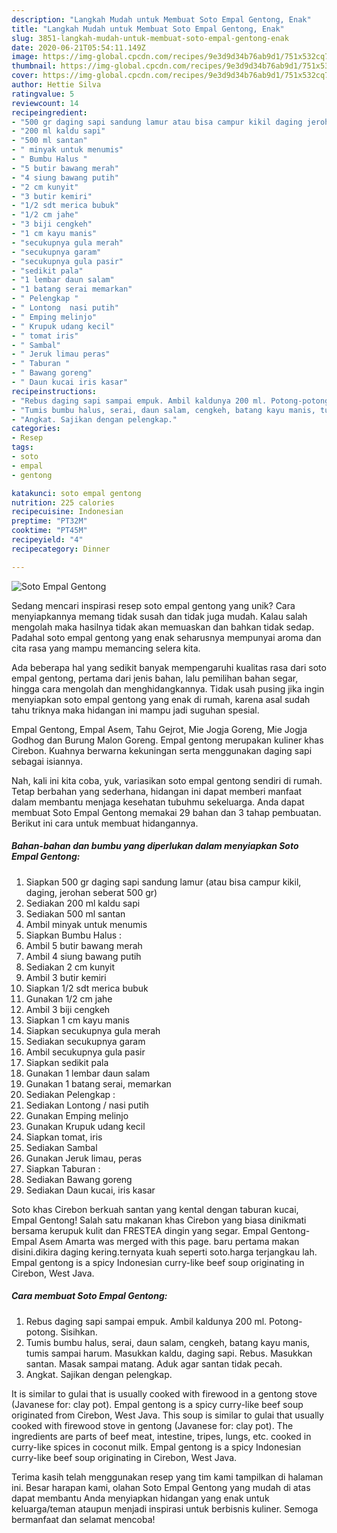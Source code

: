 ```yaml
---
description: "Langkah Mudah untuk Membuat Soto Empal Gentong, Enak"
title: "Langkah Mudah untuk Membuat Soto Empal Gentong, Enak"
slug: 3851-langkah-mudah-untuk-membuat-soto-empal-gentong-enak
date: 2020-06-21T05:54:11.149Z
image: https://img-global.cpcdn.com/recipes/9e3d9d34b76ab9d1/751x532cq70/soto-empal-gentong-foto-resep-utama.jpg
thumbnail: https://img-global.cpcdn.com/recipes/9e3d9d34b76ab9d1/751x532cq70/soto-empal-gentong-foto-resep-utama.jpg
cover: https://img-global.cpcdn.com/recipes/9e3d9d34b76ab9d1/751x532cq70/soto-empal-gentong-foto-resep-utama.jpg
author: Hettie Silva
ratingvalue: 5
reviewcount: 14
recipeingredient:
- "500 gr daging sapi sandung lamur atau bisa campur kikil daging jerohan seberat 500 gr"
- "200 ml kaldu sapi"
- "500 ml santan"
- " minyak untuk menumis"
- " Bumbu Halus "
- "5 butir bawang merah"
- "4 siung bawang putih"
- "2 cm kunyit"
- "3 butir kemiri"
- "1/2 sdt merica bubuk"
- "1/2 cm jahe"
- "3 biji cengkeh"
- "1 cm kayu manis"
- "secukupnya gula merah"
- "secukupnya garam"
- "secukupnya gula pasir"
- "sedikit pala"
- "1 lembar daun salam"
- "1 batang serai memarkan"
- " Pelengkap "
- " Lontong  nasi putih"
- " Emping melinjo"
- " Krupuk udang kecil"
- " tomat iris"
- " Sambal"
- " Jeruk limau peras"
- " Taburan "
- " Bawang goreng"
- " Daun kucai iris kasar"
recipeinstructions:
- "Rebus daging sapi sampai empuk. Ambil kaldunya 200 ml. Potong-potong. Sisihkan."
- "Tumis bumbu halus, serai, daun salam, cengkeh, batang kayu manis, tumis sampai harum. Masukkan kaldu, daging sapi. Rebus. Masukkan santan. Masak sampai matang. Aduk agar santan tidak pecah."
- "Angkat. Sajikan dengan pelengkap."
categories:
- Resep
tags:
- soto
- empal
- gentong

katakunci: soto empal gentong 
nutrition: 225 calories
recipecuisine: Indonesian
preptime: "PT32M"
cooktime: "PT45M"
recipeyield: "4"
recipecategory: Dinner

---
```



![Soto Empal Gentong](https://img-global.cpcdn.com/recipes/9e3d9d34b76ab9d1/751x532cq70/soto-empal-gentong-foto-resep-utama.jpg)

Sedang mencari inspirasi resep soto empal gentong yang unik? Cara menyiapkannya memang tidak susah dan tidak juga mudah. Kalau salah mengolah maka hasilnya tidak akan memuaskan dan bahkan tidak sedap. Padahal soto empal gentong yang enak seharusnya mempunyai aroma dan cita rasa yang mampu memancing selera kita.

Ada beberapa hal yang sedikit banyak mempengaruhi kualitas rasa dari soto empal gentong, pertama dari jenis bahan, lalu pemilihan bahan segar, hingga cara mengolah dan menghidangkannya. Tidak usah pusing jika ingin menyiapkan soto empal gentong yang enak di rumah, karena asal sudah tahu triknya maka hidangan ini mampu jadi suguhan spesial.

Empal Gentong, Empal Asem, Tahu Gejrot, Mie Jogja Goreng, Mie Jogja Godhog dan Burung Malon Goreng. Empal gentong merupakan kuliner khas Cirebon. Kuahnya berwarna kekuningan serta menggunakan daging sapi sebagai isiannya.


Nah, kali ini kita coba, yuk, variasikan soto empal gentong sendiri di rumah. Tetap berbahan yang sederhana, hidangan ini dapat memberi manfaat dalam membantu menjaga kesehatan tubuhmu sekeluarga. Anda dapat membuat Soto Empal Gentong memakai 29 bahan dan 3 tahap pembuatan. Berikut ini cara untuk membuat hidangannya.

<!--inarticleads1-->

##### Bahan-bahan dan bumbu yang diperlukan dalam menyiapkan Soto Empal Gentong:

1. Siapkan 500 gr daging sapi sandung lamur (atau bisa campur kikil, daging, jerohan seberat 500 gr)
1. Sediakan 200 ml kaldu sapi
1. Sediakan 500 ml santan
1. Ambil  minyak untuk menumis
1. Siapkan  Bumbu Halus :
1. Ambil 5 butir bawang merah
1. Ambil 4 siung bawang putih
1. Sediakan 2 cm kunyit
1. Ambil 3 butir kemiri
1. Siapkan 1/2 sdt merica bubuk
1. Gunakan 1/2 cm jahe
1. Ambil 3 biji cengkeh
1. Siapkan 1 cm kayu manis
1. Siapkan secukupnya gula merah
1. Sediakan secukupnya garam
1. Ambil secukupnya gula pasir
1. Siapkan sedikit pala
1. Gunakan 1 lembar daun salam
1. Gunakan 1 batang serai, memarkan
1. Sediakan  Pelengkap :
1. Sediakan  Lontong / nasi putih
1. Gunakan  Emping melinjo
1. Gunakan  Krupuk udang kecil
1. Siapkan  tomat, iris
1. Sediakan  Sambal
1. Gunakan  Jeruk limau, peras
1. Siapkan  Taburan :
1. Sediakan  Bawang goreng
1. Sediakan  Daun kucai, iris kasar


Soto khas Cirebon berkuah santan yang kental dengan taburan kucai, Empal Gentong! Salah satu makanan khas Cirebon yang biasa dinikmati bersama kerupuk kulit dan FRESTEA dingin yang segar. Empal Gentong-Empal Asem Amarta was merged with this page. baru pertama makan disini.dikira daging kering.ternyata kuah seperti soto.harga terjangkau lah. Empal gentong is a spicy Indonesian curry-like beef soup originating in Cirebon, West Java. 

<!--inarticleads2-->

##### Cara membuat Soto Empal Gentong:

1. Rebus daging sapi sampai empuk. Ambil kaldunya 200 ml. Potong-potong. Sisihkan.
1. Tumis bumbu halus, serai, daun salam, cengkeh, batang kayu manis, tumis sampai harum. Masukkan kaldu, daging sapi. Rebus. Masukkan santan. Masak sampai matang. Aduk agar santan tidak pecah.
1. Angkat. Sajikan dengan pelengkap.


It is similar to gulai that is usually cooked with firewood in a gentong stove (Javanese for: clay pot). Empal gentong is a spicy curry-like beef soup originated from Cirebon, West Java. This soup is similar to gulai that usually cooked with firewood stove in gentong (Javanese for: clay pot). The ingredients are parts of beef meat, intestine, tripes, lungs, etc. cooked in curry-like spices in coconut milk. Empal gentong is a spicy Indonesian curry-like beef soup originating in Cirebon, West Java. 

Terima kasih telah menggunakan resep yang tim kami tampilkan di halaman ini. Besar harapan kami, olahan Soto Empal Gentong yang mudah di atas dapat membantu Anda menyiapkan hidangan yang enak untuk keluarga/teman ataupun menjadi inspirasi untuk berbisnis kuliner. Semoga bermanfaat dan selamat mencoba!
